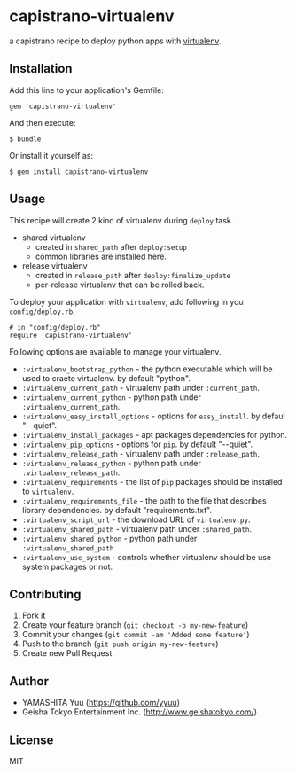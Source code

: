 # capistrano-virtualenv

a capistrano recipe to deploy python apps with [virtualenv](http://pypi.python.org/pypi/virtualenv).

## Installation

Add this line to your application's Gemfile:

    gem 'capistrano-virtualenv'

And then execute:

    $ bundle

Or install it yourself as:

    $ gem install capistrano-virtualenv

## Usage

This recipe will create 2 kind of virtualenv during `deploy` task.

* shared virtualenv
  * created in `shared_path` after `deploy:setup`
  * common libraries are installed here.
* release virtualenv
  * created in `release_path` after `deploy:finalize_update`
  * per-release virtualenv that can be rolled back.

To deploy your application with `virtualenv`, add following in you `config/deploy.rb`.

    # in "config/deploy.rb"
    require 'capistrano-virtualenv'

Following options are available to manage your virtualenv.

 * `:virtualenv_bootstrap_python` - the python executable which will be used to craete virtualenv. by default "python".
 * `:virtualenv_current_path` - virtualenv path under `:current_path`.
 * `:virtualenv_current_python` - python path under `:virtualenv_current_path`.
 * `:virtualenv_easy_install_options` - options for `easy_install`. by defaul "--quiet".
 * `:virtualenv_install_packages` - apt packages dependencies for python.
 * `:virtualenv_pip_options` - options for `pip`. by default "--quiet".
 * `:virtualenv_release_path` - virtualenv path under `:release_path`.
 * `:virtualenv_release_python` - python path under `:virtualenv_release_path`.
 * `:virtualenv_requirements` - the list of `pip` packages should be installed to `virtualenv`.
 * `:virtualenv_requirements_file` - the path to the file that describes library dependencies. by default "requirements.txt".
 * `:virtualenv_script_url` - the download URL of `virtualenv.py`.
 * `:virtualenv_shared_path` - virtualenv path under `:shared_path`.
 * `:virtualenv_shared_python` - python path under `:virtualenv_shared_path`
 * `:virtualenv_use_system` - controls whether virtualenv should be use system packages or not.
           
## Contributing

1. Fork it
2. Create your feature branch (`git checkout -b my-new-feature`)
3. Commit your changes (`git commit -am 'Added some feature'`)
4. Push to the branch (`git push origin my-new-feature`)
5. Create new Pull Request

## Author

- YAMASHITA Yuu (https://github.com/yyuu)
- Geisha Tokyo Entertainment Inc. (http://www.geishatokyo.com/)

## License

MIT
